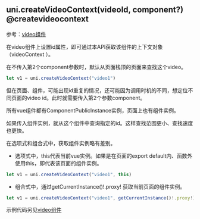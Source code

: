 ## uni.createVideoContext(videoId, component?) @createvideocontext

<!-- UTSAPIJSON.createVideoContext.description -->

参考：[video组件](../component/video.md)

<!-- UTSAPIJSON.createVideoContext.compatibility -->

<!-- UTSAPIJSON.createVideoContext.param -->

在video组件上设置id属性，即可通过本API获取该组件的上下文对象（videoContext ）。

在不传入第2个component参数时，默认从页面栈顶的页面来查找这个video。
```js
let v1 = uni.createVideoContext("video1")
```

但在页面、组件，可能出现id重复的情况，还可能因为调用时机的不同，想定位不同页面的video id。此时就需要传入第2个参数component。

所有vue组件都有ComponentPublicInstance实例，页面上也有组件实例。

如果传入组件实例，就从这个组件中查询指定的id。这样查找范围更小、查找速度也更快。

在选项式和组合式中，获取组件实例略有差别。

- 选项式中，this代表当前vue实例。如果是在页面的export default内、函数外使用this，即代表该页面的组件实例。
```js
let v1 = uni.createVideoContext("video1", this)
```
- 组合式中，通过getCurrentInstance()!.proxy! 获取当前页面的组件实例。
```js
let v1 = uni.createVideoContext("video1", getCurrentInstance()!.proxy!)
```
<!-- UTSAPIJSON.createVideoContext.returnValue -->

<!-- UTSAPIJSON.createVideoContext.example -->

<!-- UTSAPIJSON.createVideoContext.tutorial -->

<!-- UTSAPIJSON.general_type.name -->

<!-- UTSAPIJSON.general_type.param -->

示例代码另见[video组件](../component/video.md)